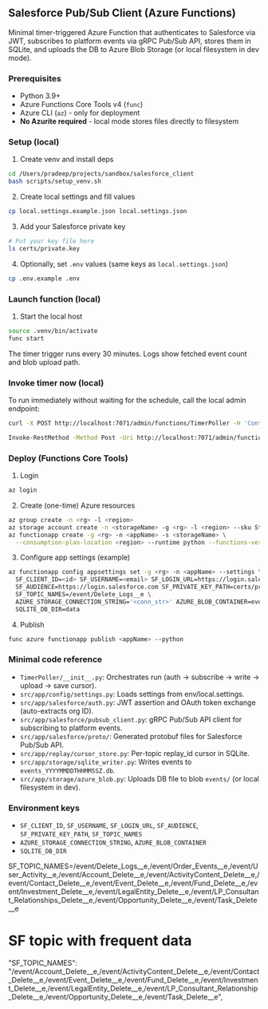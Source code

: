## Salesforce Pub/Sub Client (Azure Functions)

Minimal timer-triggered Azure Function that authenticates to Salesforce via JWT, subscribes to platform events via gRPC Pub/Sub API, stores them in SQLite, and uploads the DB to Azure Blob Storage (or local filesystem in dev mode).

### Prerequisites
- Python 3.9+
- Azure Functions Core Tools v4 (`func`)
- Azure CLI (`az`) - only for deployment
- **No Azurite required** - local mode stores files directly to filesystem

### Setup (local)
1) Create venv and install deps
```bash
cd /Users/pradeep/projects/sandbox/salesforce_client
bash scripts/setup_venv.sh
```

2) Create local settings and fill values
```bash
cp local.settings.example.json local.settings.json
```

3) Add your Salesforce private key
```bash
# Put your key file here
ls certs/private.key
```

4) Optionally, set `.env` values (same keys as `local.settings.json`)
```bash
cp .env.example .env
```

### Launch function (local)
1) Start the local host
```bash
source .venv/bin/activate
func start
```

The timer trigger runs every 30 minutes. Logs show fetched event count and blob upload path.

### Invoke timer now (local)
To run immediately without waiting for the schedule, call the local admin endpoint:
```bash
curl -X POST http://localhost:7071/admin/functions/TimerPoller -H 'Content-Type: application/json' -d '{}'

Invoke-RestMethod -Method Post -Uri http://localhost:7071/admin/functions/TimerPoller -ContentType 'application/json' -Body '{}'
```

### Deploy (Functions Core Tools)
1) Login
```bash
az login
```

2) Create (one-time) Azure resources
```bash
az group create -n <rg> -l <region>
az storage account create -n <storageName> -g <rg> -l <region> --sku Standard_LRS
az functionapp create -g <rg> -n <appName> -s <storageName> \
  --consumption-plan-location <region> --runtime python --functions-version 4
```

3) Configure app settings (example)
```bash
az functionapp config appsettings set -g <rg> -n <appName> --settings \
  SF_CLIENT_ID=<id> SF_USERNAME=<email> SF_LOGIN_URL=https://login.salesforce.com \
  SF_AUDIENCE=https://login.salesforce.com SF_PRIVATE_KEY_PATH=certs/private.key \
  SF_TOPIC_NAMES=/event/Delete_Logs__e \
  AZURE_STORAGE_CONNECTION_STRING='<conn_str>' AZURE_BLOB_CONTAINER=events \
  SQLITE_DB_DIR=data
```

4) Publish
```bash
func azure functionapp publish <appName> --python
```

### Minimal code reference
- `TimerPoller/__init__.py`: Orchestrates run (auth → subscribe → write → upload → save cursor).
- `src/app/config/settings.py`: Loads settings from env/local.settings.
- `src/app/salesforce/auth.py`: JWT assertion and OAuth token exchange (auto-extracts org ID).
- `src/app/salesforce/pubsub_client.py`: gRPC Pub/Sub API client for subscribing to platform events.
- `src/app/salesforce/proto/`: Generated protobuf files for Salesforce Pub/Sub API.
- `src/app/replay/cursor_store.py`: Per-topic replay_id cursor in SQLite.
- `src/app/storage/sqlite_writer.py`: Writes events to `events_YYYYMMDDTHHMMSSZ.db`.
- `src/app/storage/azure_blob.py`: Uploads DB file to blob `events/` (or local filesystem in dev).

### Environment keys
- `SF_CLIENT_ID`, `SF_USERNAME`, `SF_LOGIN_URL`, `SF_AUDIENCE`, `SF_PRIVATE_KEY_PATH`, `SF_TOPIC_NAMES`
- `AZURE_STORAGE_CONNECTION_STRING`, `AZURE_BLOB_CONTAINER`
- `SQLITE_DB_DIR`


SF_TOPIC_NAMES=/event/Delete_Logs__e,/event/Order_Events__e,/event/User_Activity__e,/event/Account_Delete__e,/event/ActivityContent_Delete__e,/event/Contact_Delete__e,/event/Event_Delete__e,/event/Fund_Delete__e,/event/Investment_Delete__e,/event/LegalEntity_Delete__e,/event/LP_Consultant_Relationships_Delete__e,/event/Opportunity_Delete__e,/event/Task_Delete__e


# SF topic with frequent data

 "SF_TOPIC_NAMES": "/event/Account_Delete__e,/event/ActivityContent_Delete__e,/event/Contact_Delete__e,/event/Event_Delete__e,/event/Fund_Delete__e,/event/Investment_Delete__e,/event/LegalEntity_Delete__e,/event/LP_Consultant_Relationship_Delete__e,/event/Opportunity_Delete__e,/event/Task_Delete__e",
   